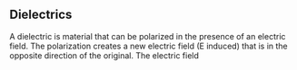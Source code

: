 ## Dielectrics


A dielectric is material that can be polarized in the presence of an electric field. The polarization creates a new electric field (E induced) that is in the opposite direction of the original. The electric field
